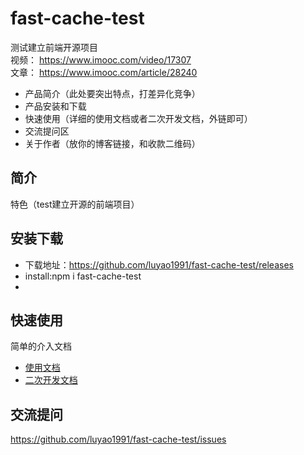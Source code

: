 # fast-cache-test
测试建立前端开源项目  
视频： https://www.imooc.com/video/17307  
文章： https://www.imooc.com/article/28240  

*  产品简介（此处要突出特点，打差异化竞争）
*  产品安装和下载
*  快速使用（详细的使用文档或者二次开发文档，外链即可）
*  交流提问区
*  关于作者（放你的博客链接，和收款二维码）

## 简介
特色（test建立开源的前端项目）

## 安装下载
- 下载地址：https://github.com/luyao1991/fast-cache-test/releases
- install:npm i fast-cache-test
- 

## 快速使用
简单的介入文档
- [使用文档](doc/use/README.md)
- [二次开发文档](doc/dev/README.md)

## 交流提问
https://github.com/luyao1991/fast-cache-test/issues